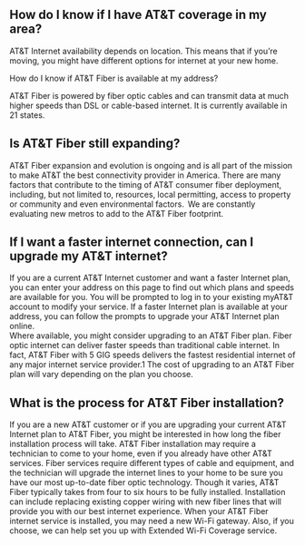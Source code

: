 ## How do I know if I have AT&T coverage in my area?

AT&T Internet availability depends on location. This means that if you’re moving, you might have different options for internet at your new home. 

How do I know if AT&T Fiber is available at my address?

AT&T Fiber is powered by fiber optic cables and can transmit data at much higher speeds than DSL or cable-based internet. It is currently available in 21 states.

## Is AT&T Fiber still expanding?

AT&T Fiber expansion and evolution is ongoing and is all part of the mission to make AT&T the best connectivity provider in America.
There are many factors that contribute to the timing of AT&T consumer fiber deployment, including, but not limited to, resources, local permitting, access to property or community and even environmental factors.  We are constantly evaluating new metros to add to the AT&T Fiber footprint.

## If I want a faster internet connection, can I upgrade my AT&T internet?

If you are a current AT&T Internet customer and want a faster Internet plan, you can enter your address on this page to find out which plans and speeds are available for you. You will be prompted to log in to your existing myAT&T account to modify your service. If a faster Internet plan is available at your address, you can follow the prompts to upgrade your AT&T Internet plan online.  
Where available, you might consider upgrading to an AT&T Fiber plan. Fiber optic internet can deliver faster speeds than traditional cable internet. In fact, AT&T Fiber with 5 GIG speeds delivers the fastest residential internet of any major internet service provider.1 The cost of upgrading to an AT&T Fiber plan will vary depending on the plan you choose.

## What is the process for AT&T Fiber installation?

If you are a new AT&T customer or if you are upgrading your current AT&T Internet plan to AT&T Fiber, you might be interested in how long the fiber installation process will take.
AT&T Fiber installation may require a technician to come to your home, even if you already have other AT&T services. Fiber services require different types of cable and equipment, and the technician will upgrade the internet lines to your home to be sure you have our most up-to-date fiber optic technology.
Though it varies, AT&T Fiber typically takes from four to six hours to be fully installed. Installation can include replacing existing copper wiring with new fiber lines that will provide you with our best internet experience.
When your AT&T Fiber internet service is installed, you may need a new Wi-Fi gateway. Also, if you choose, we can help set you up with Extended Wi-Fi Coverage service.
